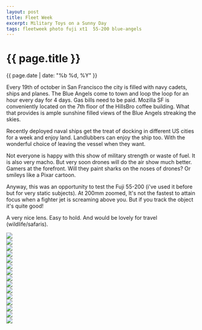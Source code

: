 ```yaml
---
layout: post
title: Fleet Week
excerpt: Military Toys on a Sunny Day
tags: fleetweek photo fuji xt1  55-200 blue-angels
---
```


{{ page.title }}
================
<div class="pdate"> {{ page.date | date: "%b %d, %Y" }} </div>

Every 19th of october in San Francisco the city is filled with navy cadets, ships
and planes. The Blue Angels come to town and loop the loop for an hour every day
for 4 days. Gas bills need to be paid. Mozilla SF is conveniently located on the
7th floor of the HillsBro coffee building. What that provides is ample sunshine
filled views of the Blue Angels streaking the skies.

Recently deployed naval ships get the treat of docking in different US cities for a
week and enjoy land. Landlubbers can enjoy the ship too. With the wonderful
choice of leaving the vessel when they want.

Not everyone is happy with this show of military strength or waste of fuel. It is
also very  macho. But very soon drones will do the air show   much better.  Gamers at the
forefront. Will they paint sharks on the noses of drones? Or smileys like a
Pixar cartoon.

Anyway, this was an opportunity to test the Fuji 55-200 (i've used it before
but for very static subjects). At 200mm zoomed, It's not the fastest to attain focus when a
fighter jet is screaming above you. But if you track the object it's quite good!

A very nice lens. Easy to hold. And would be lovely for travel
(wildlife/safaris). 

<div style="max-width:1200px;margin:0;padding:0;">
<div id="demo4" class="flex-images">

<div class="item" data-w="1201" data-h="800">
	<div class="img"><img src="https://docs.google.com/uc?id=0B6d70FmpKIi1V0pkMTNDN2hWSm8" data-src="https://docs.google.com/uc?id=0B6d70FmpKIi1NzJSSzBydWRoM0U"></div>
</div>
<div class="item" data-w="1200" data-h="800">
	<div class="img"><img src="https://docs.google.com/uc?id=0B6d70FmpKIi1V0pkMTNDN2hWSm8" data-src="https://docs.google.com/uc?id=0B6d70FmpKIi1TEs3cHY5UUd4dTA"></div>
</div>
<div class="item" data-w="1200" data-h="800">
	<div class="img"><img src="https://docs.google.com/uc?id=0B6d70FmpKIi1V0pkMTNDN2hWSm8" data-src="https://docs.google.com/uc?id=0B6d70FmpKIi1bGdRSHk5XzR3Yzg"></div>
</div>
<div class="item" data-w="533" data-h="800">
	<div class="img"><img src="https://docs.google.com/uc?id=0B6d70FmpKIi1V0pkMTNDN2hWSm8" data-src="https://docs.google.com/uc?id=0B6d70FmpKIi1S3RZUTJxckFCMmM"></div>
</div>
<div class="item" data-w="1200" data-h="800">
	<div class="img"><img src="https://docs.google.com/uc?id=0B6d70FmpKIi1V0pkMTNDN2hWSm8" data-src="https://docs.google.com/uc?id=0B6d70FmpKIi1ODdVQzdLbW1abDA"></div>
</div>
<div class="item" data-w="533" data-h="800">
	<div class="img"><img src="https://docs.google.com/uc?id=0B6d70FmpKIi1V0pkMTNDN2hWSm8" data-src="https://docs.google.com/uc?id=0B6d70FmpKIi1UzRqOURlQVJMcnc"></div>
</div>
<div class="item" data-w="533" data-h="800">
	<div class="img"><img src="https://docs.google.com/uc?id=0B6d70FmpKIi1V0pkMTNDN2hWSm8" data-src="https://docs.google.com/uc?id=0B6d70FmpKIi1a1lJdXNHVE9XQnM"></div>
</div>
<div class="item" data-w="1200" data-h="800">
	<div class="img"><img src="https://docs.google.com/uc?id=0B6d70FmpKIi1V0pkMTNDN2hWSm8" data-src="https://docs.google.com/uc?id=0B6d70FmpKIi1V1IxclM3aEJIakU"></div>
</div>
<div class="item" data-w="1200" data-h="800">
	<div class="img"><img src="https://docs.google.com/uc?id=0B6d70FmpKIi1V0pkMTNDN2hWSm8" data-src="https://docs.google.com/uc?id=0B6d70FmpKIi1WnRDbUtLUnRCRnM"></div>
</div>
<div class="item" data-w="1199" data-h="800">
	<div class="img"><img src="https://docs.google.com/uc?id=0B6d70FmpKIi1V0pkMTNDN2hWSm8" data-src="https://docs.google.com/uc?id=0B6d70FmpKIi1cTh4bWtnUUNhZTQ"></div>
</div>
<div class="item" data-w="1200" data-h="800">
	<div class="img"><img src="https://docs.google.com/uc?id=0B6d70FmpKIi1V0pkMTNDN2hWSm8" data-src="https://docs.google.com/uc?id=0B6d70FmpKIi1ZGtJbkFkTDg2cXc"></div>
</div>
<div class="item" data-w="533" data-h="800">
	<div class="img"><img src="https://docs.google.com/uc?id=0B6d70FmpKIi1V0pkMTNDN2hWSm8" data-src="https://docs.google.com/uc?id=0B6d70FmpKIi1cWMwWEdYQ0RqRGM"></div>
</div>
<div class="item" data-w="1200" data-h="800">
	<div class="img"><img src="https://docs.google.com/uc?id=0B6d70FmpKIi1V0pkMTNDN2hWSm8" data-src="https://docs.google.com/uc?id=0B6d70FmpKIi1VTV2bWdNM3ZVS00"></div>
</div>
<div class="item" data-w="533" data-h="800">
	<div class="img"><img src="https://docs.google.com/uc?id=0B6d70FmpKIi1V0pkMTNDN2hWSm8" data-src="https://docs.google.com/uc?id=0B6d70FmpKIi1a3RLbkkwMUZtT28"></div>
</div>
<div class="item" data-w="533" data-h="800">
	<div class="img"><img src="https://docs.google.com/uc?id=0B6d70FmpKIi1V0pkMTNDN2hWSm8" data-src="https://docs.google.com/uc?id=0B6d70FmpKIi1MlZ1TXVvbXRpcEU"></div>
	</div>


</div>
</div>

<script>
$('#demo4').flexImages({ rowHeight:800 , truncate: 0});
</script>


